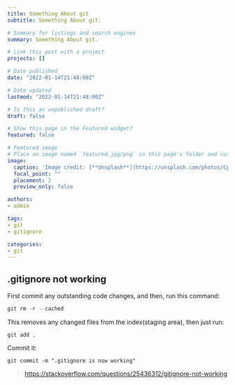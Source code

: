 ```yaml
---
title: Something About git
subtitle: Something About git.

# Summary for listings and search engines
summary: Something About git.

# Link this post with a project
projects: []

# Date published
date: "2022-01-14T21:48:00Z"

# Date updated
lastmod: "2022-01-14T21:48:00Z"

# Is this an unpublished draft?
draft: false

# Show this page in the Featured widget?
featured: false

# Featured image
# Place an image named `featured.jpg/png` in this page's folder and customize its options here.
image:
  caption: 'Image credit: [**Unsplash**](https://unsplash.com/photos/CpkOjOcXdUY)'
  focal_point: ""
  placement: 2
  preview_only: false

authors:
- admin

tags:
- git
- gitignore

categories:
- git
---
```


## .gitignore not working

First commit any outstanding code changes, and then, run this command:

```python
git rm -r --cached
```

This removes any changed files from the index(staging area), then just run:

```
git add .
```

Commit it:

```
git commit -m ".gitignore is now working"
```

> https://stackoverflow.com/questions/25436312/gitignore-not-working


